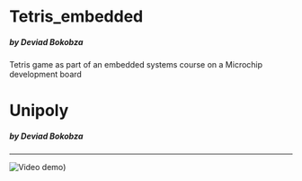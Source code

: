 # Tetris_embedded
##### by Deviad Bokobza
Tetris game as part of an embedded systems course on a Microchip development board

# Unipoly
##### by Deviad Bokobza
------------
![Video demo](https://drive.google.com/file/d/1RLNDItl4q5TZP-PdvAGk5PfWmZ-DULtN))

